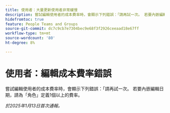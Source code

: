 ```yaml
---
title: 使用者：大量更新使用者非常緩慢
description: 嘗試編輯使用者的成本費率時，會顯示下列錯誤：「請再試一次。 若要內嵌編輯日期，請為「角色」定義1個以上的費率。
hidefromtoc: true
feature: People Teams and Groups
source-git-commit: dc7c9cb7e7304bec9e68f3f2926ceeaad18e67ff
workflow-type: tm+mt
source-wordcount: '80'
ht-degree: 8%

---
```


# 使用者：編輯成本費率錯誤

嘗試編輯使用者的成本費率時，會顯示下列錯誤：「請再試一次。 若要內嵌編輯日期，請為「角色」定義1個以上的費率。

_於2025年1月13日首次通報。_
